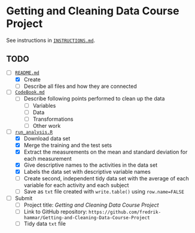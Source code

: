 # Getting and Cleaning Data Course Project

See instructions in [`INSTRUCTIONS.md`](INSTRUCTIONS.md).


## TODO

- [ ] [`README.md`](README.md)
  - [x] Create
  - [ ] Describe all files and how they are connected
- [ ] [`CodeBook.md`](CodeBook.md)
  - [ ] Describe following points performed to clean up the data
    - [ ] Variables
    - [ ] Data
    - [ ] Transformations
    - [ ] Other work
- [ ] [`run_analysis.R`](run_analysis.R)
  - [x] Download data set
  - [x] Merge the training and the test sets
  - [x] Extract the measurements on the mean and standard deviation for each
        measurement
  - [x] Give descriptive names to the activities in the data set
  - [x] Labels the data set with descriptive variable names
  - [ ] Create second, independent tidy data set with the average of each
        variable for each activity and each subject
  - [ ] Save as `txt` file created with `write.table()` using `row.name=FALSE`
- [ ] Submit
  - [ ] Project title: *Getting and Cleaning Data Course Project*
  - [ ] Link to GitHub repository:
        `https://github.com/fredrik-hammar/Getting-and-Cleaning-Data-Course-Project`
  - [ ] Tidy data `txt` file
